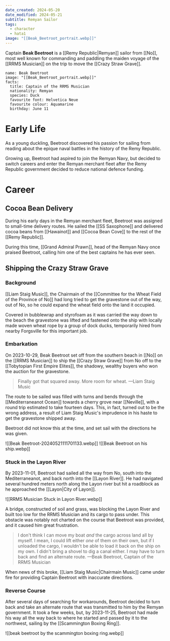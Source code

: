 ```yaml
---
date_created: 2024-05-20
date_modified: 2024-05-21
subtitle: Remyan Sailor
tags:
  - character
  - hata1
image: "[[Beak_Beetroot_portrait.webp]]"
---
```


Captain **Beak Beetroot** is a [[Remy Republic|Remyan]] sailor from [[No]], most well known for commanding and paddling the maiden voyage of the [[RRMS Musician]] on the trip to move the [[Crazy Straw Grave]].

```infobox-character
name: Beak Beetroot
image: "[[Beak_Beetroot_portrait.webp]]"
facts:
  title: Captain of the RRMS Musician
  nationality: Remyan
  species: Duck
  favourite font: Helvetica Neue
  favourite colour: Aquamarine
  birthday: June 11
```

# Early Life

As a young duckling, Beetroot discovered his passion for sailing from reading about the epique naval battles in the history of the Remy Republic.

Growing up, Beetroot had aspired to join the Remyan Navy, but decided to switch careers and enter the Remyan merchant fleet after the Remy Republic government decided to reduce national defence funding.

# Career

## Cocoa Bean Delivery

During his early days in the Remyan merchant fleet, Beetroot was assigned to small-time delivery routes. He sailed the [[SS Saxophone]] and delivered cocoa beans from [[Hawainot]] and [[Cocoa Bean Cove]] to the rest of the [[Remy Republic]].

During this time, [[Grand Admiral Prawn]], head of the Remyan Navy once praised Beetroot, calling him one of the best captains he has ever seen.

## Shipping the Crazy Straw Grave

### Background

[[Liam Staig Music]], the Chairmain of the [[Committee for the Wheat Field of the Province of No]] had long tried to get the gravestone out of the way, out of No, so he could expand the wheat field onto the land it occupied.

Covered in bubblewrap and styrofoam as it was carried the way down to the beach the gravestone was lifted and fastened onto the ship with locally made woven wheat rope by a group of dock ducks, temporarily hired from nearby Forgsville for this important job.

### Embarkation

On 2023-10-29, Beak Beetroot set off from the southern beach in [[No]] on the [[RRMS Musician]] to ship the [[Crazy Straw Grave]] from No off to the [[Tobytopian First Empire Elites]], the shadowy, wealthy buyers who won the auction for the gravestone.

> Finally got that squared away. More room for wheat.
> —Liam Staig Music

The route to be sailed was filled with turns and bends through the [[Mediterraneanot Ocean]] towards a cherry grove near [[Neville]], with a round trip estimated to take fourteen days. This, in fact, turned out to be the wrong address, a result of Liam Staig Music's imprudence in his haste to get the gravestone shipped away.

Beetroot did not know this at the time, and set sail with the directions he was given.

![[Beak Beetroot-20240521111701133.webp]]
![[Beak Beetroot on his ship.webp]]

### Stuck in the Layon River

By 2023-11-01, Beetroot had sailed all the way from No, south into the Mediterraneanot, and back north into the [[Layon River]]. He had navigated several hundred meters north along the Layon river but hit a roadblock as he approached the [[Layon|City of Layon]].

![[RRMS Musician Stuck in Layon River.webp]]

A bridge, constructed of soil and grass, was blocking the Layon River and built too low for the RRMS Musician and its cargo to pass under. This obstacle was notably not charted on the course that Beetroot was provided, and it caused him great frustration.

> I don't think I can move my boat _and_ the cargo across land all by myself. I mean, I could lift either _one_ of them on their own, but if I unloaded the cargo, I wouldn't be able to load it back on the ship on my own. I didn't bring a shovel to dig a canal either. I may have to turn back and find an alternate route.
> —Beak Beetroot, Captain of the RRMS Musician

When news of this broke, [[Liam Staig Music|Chairmain Music]] came under fire for providing Captain Beetroot with inaccurate directions.

### Reverse Course

After several days of searching for workarounds, Beetroot decided to turn back and take an alternate route that was transmitted to him by the Remyan government. It took a few weeks, but, by 2023-11-25, Beetroot had made his way all the way back to where he started and passed by it to the northwest, sailing by the [[Scammington Boxing Ring]].

![[beak beetroot by the scammington boxing ring.webp]]

